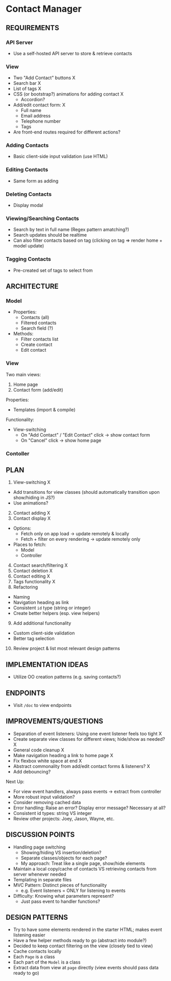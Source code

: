 # Contact Manager

## REQUIREMENTS

### API Server

- Use a self-hosted API server to store & retrieve contacts

### View

- Two "Add Contact" buttons X
- Search bar X
- List of tags X
- CSS (or bootstrap?) animations for adding contact X
  - Accordion?
- Add/edit contact form: X
  - Full name
  - Email address
  - Telephone number
  - Tags
- Are front-end routes required for different actions?

### Adding Contacts

- Basic client-side input validation (use HTML)

### Editing Contacts

- Same form as adding

### Deleting Contacts

- Display modal

### Viewing/Searching Contacts

- Search by text in full name (Regex pattern amatching?)
- Search updates should be realtime
- Can also filter contacts based on tag (clicking on tag => render home + model update)

### Tagging Contacts

- Pre-created set of tags to select from

## ARCHITECTURE

### Model

- Properties:
  - Contacts (all)
  - Filtered contacts
  - Search field (?)
- Methods:
  - Filter contacts list
  - Create contact
  - Edit contact

### View

Two main views:
1. Home page
2. Contact form (add/edit)

Properties:
- Templates (import & compile)

Functionality:
- View-switching
  - On "Add Contact" / "Edit Contact" click -> show contact form
  - On "Cancel" click -> show home page

### Contoller

## PLAN

1. View-switching X
  - Add transitions for view classes (should automatically transition upon show/hiding in JS?)
  - Use animations?
2. Contact adding X
3. Contact display X
  - Options:
    - Fetch only on app load -> update remotely & locally
    - Fetch + filter on every rendering -> update remotely only
  - Places to fetch:
    - Model
    - Controller
4. Contact search/filtering X
5. Contact deletion X
6. Contact editing X
7. Tags functionality X
8. Refactoring
  - Naming
  - Navigation heading as link
  - Consistent `id` type (string or integer)
  - Create better helpers (esp. view helpers)
9. Add additional functionality
  - Custom client-side validation
  - Better tag selection
10. Review project & list most relevant design patterns

## IMPLEMENTATION IDEAS

- Utilize OO creation patterns (e.g. saving contacts?)

## ENDPOINTS

- Visit `/doc` to view endpoints

## IMPROVEMENTS/QUESTIONS

- Separation of event listeners: Using one event listener feels too tight X
- Create separate view classes for different views; hide/show as needed? X
- General code cleanup X
- Make navigation heading a link to home page X
- Fix flexbox white space at end X
- Abstract commonality from add/edit contact forms & listeners? X
- Add debouncing?

Next Up:
- For view event handlers, always pass events -> extract from controller
- More robust input validation?
- Consider removing cached data
- Error handling: Raise an error? Display error message? Necessary at all?
- Consistent id types: string VS integer
- Review other projects: Joey, Jason, Wayne, etc.

## DISCUSSION POINTS

- Handling page switching
  - Showing/hiding VS insertion/deletion?
  - Separate classes/objects for each page?
  - My approach: Treat like a single page, show/hide elements
- Maintain a local copy/cache of contacts VS retrieving contacts from server whenever needed
- Templating in separate files
- MVC Pattern: Distinct pieces of functionality
  - e.g. Event listeners = ONLY for listening to events
- Difficulty: Knowing what parameters represent?
  - Just pass event to handler functions?

## DESIGN PATTERNS

- Try to have some elements rendered in the starter HTML; makes event listening easier
- Have a few helper methods ready to go (abstract into module?)
- Decided to keep contact filtering on the view (closely tied to view)
- Cache contacts locally
- Each `Page` is a class
- Each part of the `Model` is a class
- Extract data from view at `page` directly (view events should pass data ready to go)